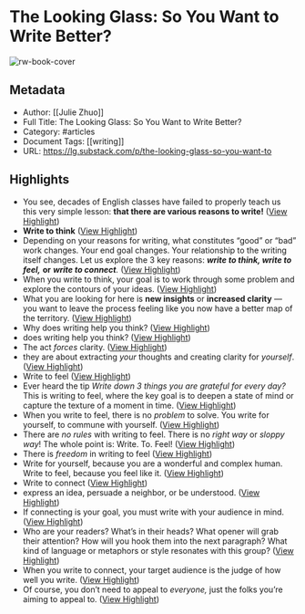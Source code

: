 # The Looking Glass: So You Want to Write Better?

![rw-book-cover](https://substackcdn.com/image/fetch/w_1200,h_600,c_fill,f_jpg,q_auto:good,fl_progressive:steep,g_auto/https%3A%2F%2Fsubstack-post-media.s3.amazonaws.com%2Fpublic%2Fimages%2F596bf5dd-4c49-4047-b7f5-e1722e7ddb4d_1024x1024.png)

## Metadata
- Author: [[Julie Zhuo]]
- Full Title: The Looking Glass: So You Want to Write Better?
- Category: #articles
- Document Tags: [[writing]] 
- URL: https://lg.substack.com/p/the-looking-glass-so-you-want-to

## Highlights
- You see, decades of English classes have failed to properly teach us this very simple lesson: **that there are various reasons to write!** ([View Highlight](https://read.readwise.io/read/01hc6w9n14b8gk9cn7rqzzy91d))
- **Write to think** ([View Highlight](https://read.readwise.io/read/01hc6weys2kyh656ad4xraf2me))
- Depending on your reasons for writing, what constitutes “good” or “bad” work changes. 
  Your end goal changes. Your relationship to the writing itself changes.
  Let us explore the 3 key reasons: 
  ***write to think, write to feel,*** **or** ***write to connect**.* ([View Highlight](https://read.readwise.io/read/01hc6w9r8p11hf9nj95waenbv0))
- When you write to think, your goal is to work through some problem and explore the contours of your ideas. ([View Highlight](https://read.readwise.io/read/01hc6wfayfry4femj22y5794sm))
- What you are looking for here is **new insights** or **increased clarity** — you want to leave the process feeling like you now have a better map of the territory. ([View Highlight](https://read.readwise.io/read/01hc6wfc0z0d5mc2mfqzemxmj0))
- Why does writing help you think? ([View Highlight](https://read.readwise.io/read/01hc6wfwccemkcpnxg2hm9t0e0))
- does writing help you think? ([View Highlight](https://read.readwise.io/read/01hc6wfv0qwg9bpp4jepq327hp))
- The act *forces* clarity. ([View Highlight](https://read.readwise.io/read/01hc6wg5vajm1r2mp2v0gc7qn8))
- they are about extracting *your* thoughts and creating clarity for *yourself*. ([View Highlight](https://read.readwise.io/read/01hc7t5qfqmj7btrvnx19zj5ex))
- Write to feel ([View Highlight](https://read.readwise.io/read/01hc7t620neeeewb1zx70d00a7))
- Ever heard the tip *Write down 3 things you are grateful for every day?*
  This is writing to feel, where the key goal is to deepen a state of mind or capture the texture of a moment in time. ([View Highlight](https://read.readwise.io/read/01hc7t6ftgjj99zkhnh6j3p7px))
- When you write to feel, there is no *problem* to solve. You write for yourself, to commune with yourself. ([View Highlight](https://read.readwise.io/read/01hc7t6nznp87q918zckq06hec))
- There are *no* *rules* with writing to feel. There is no *right way* or *sloppy way*! The whole point is: Write. To. Feel! ([View Highlight](https://read.readwise.io/read/01hc7t72dw97a8n0smvfc1gvkg))
- There is *freedom* in writing to feel ([View Highlight](https://read.readwise.io/read/01hc7t7rekde5xmrm4n9gyrggp))
- Write for yourself, because you are a wonderful and complex human. Write to feel, because you feel like it. ([View Highlight](https://read.readwise.io/read/01hc7t804wmyf333s5c51nrqmc))
- Write to connect ([View Highlight](https://read.readwise.io/read/01hc7t88gaz50e5a2wykeqb3xg))
- express an idea, persuade a neighbor, or be understood. ([View Highlight](https://read.readwise.io/read/01hc7t8ta03m38qgx44cw57t53))
- If connecting is your goal, you must write with your audience in mind. ([View Highlight](https://read.readwise.io/read/01hc7ta7sbv3ep8ennvqd1qjef))
- Who are your readers? What’s in their heads? What opener will grab their attention? How will you hook them into the next paragraph? What kind of language or metaphors or style resonates with this group? ([View Highlight](https://read.readwise.io/read/01hc7tansk07rbha5jnvg3has4))
- When you write to connect, your target audience is the judge of how well you write. ([View Highlight](https://read.readwise.io/read/01hc7tb6mc18epebcrb41e655g))
- Of course, you don’t need to appeal to *everyone,* just the folks you’re aiming to appeal to. ([View Highlight](https://read.readwise.io/read/01hc7tc3w85qpwd6r77sz8xqky))
